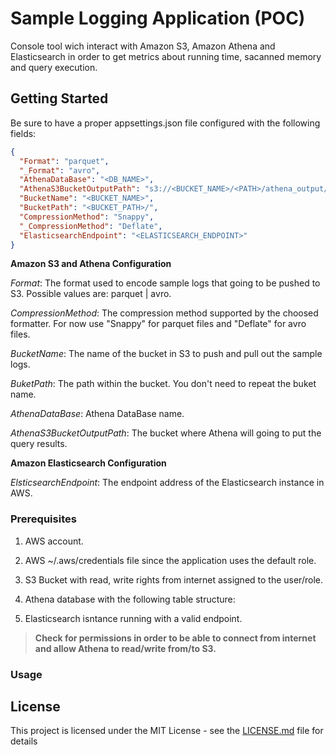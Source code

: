 # Sample Logging Application (POC)

Console tool wich interact with Amazon S3, Amazon Athena and Elasticsearch in order to get metrics about running time, sacanned memory and 
query execution.

## Getting Started

Be sure to have a proper appsettings.json file configured with the following fields:

```json
{
  "Format": "parquet",
  "_Format": "avro",
  "AthenaDataBase": "<DB_NAME>",
  "AthenaS3BucketOutputPath": "s3://<BUCKET_NAME>/<PATH>/athena_output/",
  "BucketName": "<BUCKET_NAME>",
  "BucketPath": "<BUCKET_PATH>/",
  "CompressionMethod": "Snappy",
  "_CompressionMethod": "Deflate",
  "ElasticsearchEndpoint": "<ELASTICSEARCH_ENDPOINT>"
}
```
**Amazon S3 and Athena Configuration**

  *Format*: The format used to encode sample logs that going to be pushed to S3. Possible values are: parquet | avro.
  
  *CompressionMethod*: The compression method supported by the choosed formatter. For now use "Snappy" for parquet files and "Deflate" for avro files.
  
  *BucketName*: The name of the bucket in S3 to push and pull out the sample logs.
  
  *BuketPath*: The path within the bucket. You don't need to repeat the buket name.
  
  *AthenaDataBase*: Athena DataBase name.
  
  *AthenaS3BucketOutputPath*: The bucket where Athena will going to put the query results.
  
**Amazon Elasticsearch Configuration**

  *ElsticsearchEndpoint*: The endpoint address of the Elasticsearch instance in AWS.
  
### Prerequisites

1. AWS account.
2. AWS ~/.aws/credentials file since the application uses the default role.
3. S3 Bucket with read, write rights from internet assigned to the user/role.
4. Athena database with the following table structure:


5. Elasticsearch isntance running with a valid endpoint.

> **Check for permissions in order to be able to connect from internet and allow Athena to read/write from/to S3.**

### Usage 

## License

This project is licensed under the MIT License - see the [LICENSE.md](LICENSE.md) file for details
